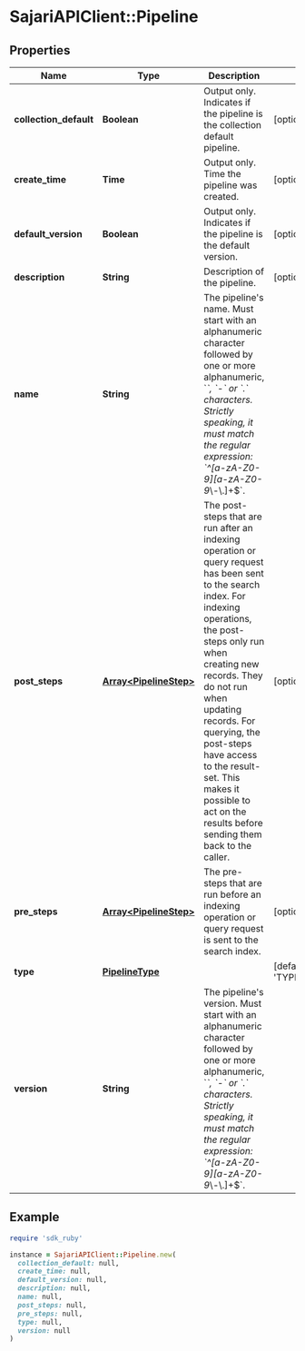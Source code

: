 # SajariAPIClient::Pipeline

## Properties

| Name | Type | Description | Notes |
| ---- | ---- | ----------- | ----- |
| **collection_default** | **Boolean** | Output only. Indicates if the pipeline is the collection default pipeline. | [optional][readonly] |
| **create_time** | **Time** | Output only. Time the pipeline was created. | [optional][readonly] |
| **default_version** | **Boolean** | Output only. Indicates if the pipeline is the default version. | [optional][readonly] |
| **description** | **String** | Description of the pipeline. | [optional] |
| **name** | **String** | The pipeline&#39;s name.  Must start with an alphanumeric character followed by one or more alphanumeric, &#x60;_&#x60;, &#x60;-&#x60; or &#x60;.&#x60; characters. Strictly speaking, it must match the regular expression: &#x60;^[a-zA-Z0-9][a-zA-Z0-9_\\-\\.]+$&#x60;. |  |
| **post_steps** | [**Array&lt;PipelineStep&gt;**](PipelineStep.md) | The post-steps that are run after an indexing operation or query request has been sent to the search index.  For indexing operations, the post-steps only run when creating new records. They do not run when updating records.  For querying, the post-steps have access to the result-set. This makes it possible to act on the results before sending them back to the caller. | [optional] |
| **pre_steps** | [**Array&lt;PipelineStep&gt;**](PipelineStep.md) | The pre-steps that are run before an indexing operation or query request is sent to the search index. | [optional] |
| **type** | [**PipelineType**](PipelineType.md) |  | [default to &#39;TYPE_UNSPECIFIED&#39;] |
| **version** | **String** | The pipeline&#39;s version.  Must start with an alphanumeric character followed by one or more alphanumeric, &#x60;_&#x60;, &#x60;-&#x60; or &#x60;.&#x60; characters. Strictly speaking, it must match the regular expression: &#x60;^[a-zA-Z0-9][a-zA-Z0-9_\\-\\.]+$&#x60;. |  |

## Example

```ruby
require 'sdk_ruby'

instance = SajariAPIClient::Pipeline.new(
  collection_default: null,
  create_time: null,
  default_version: null,
  description: null,
  name: null,
  post_steps: null,
  pre_steps: null,
  type: null,
  version: null
)
```


